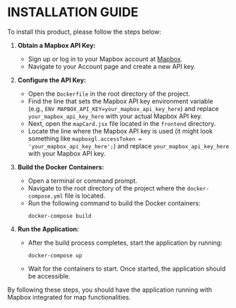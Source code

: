 # INSTALLATION GUIDE

To install this product, please follow the steps below:

1. **Obtain a Mapbox API Key:**
   - Sign up or log in to your Mapbox account at [Mapbox](https://www.mapbox.com/).
   - Navigate to your Account page and create a new API key.

2. **Configure the API Key:**
   - Open the `Dockerfile` in the root directory of the project.
   - Find the line that sets the Mapbox API key environment variable (e.g., `ENV MAPBOX_API_KEY=your_mapbox_api_key_here`) and replace `your_mapbox_api_key_here` with your actual Mapbox API key.
   - Next, open the `mapCard.jsx` file located in the `frontend` directory.
   - Locate the line where the Mapbox API key is used (it might look something like `mapboxgl.accessToken = 'your_mapbox_api_key_here';`) and replace `your_mapbox_api_key_here` with your Mapbox API key.

3. **Build the Docker Containers:**
   - Open a terminal or command prompt.
   - Navigate to the root directory of the project where the `docker-compose.yml` file is located.
   - Run the following command to build the Docker containers:
     ```shell
     docker-compose build
     ```

4. **Run the Application:**
   - After the build process completes, start the application by running:
     ```shell
     docker-compose up
     ```
   - Wait for the containers to start. Once started, the application should be accessible.

By following these steps, you should have the application running with Mapbox integrated for map functionalities.
